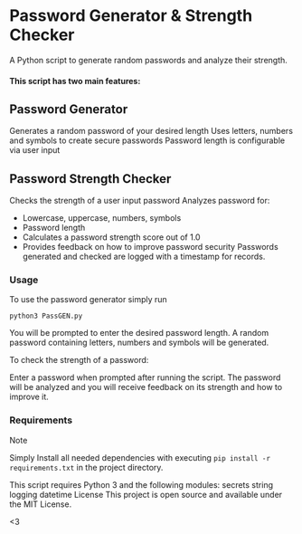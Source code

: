 # Password Generator & Strength Checker
A Python script to generate random passwords and analyze their strength.

#### This script has two main features:

## Password Generator
Generates a random password of your desired length
Uses letters, numbers and symbols to create secure passwords
Password length is configurable via user input

## Password Strength Checker
Checks the strength of a user input password Analyzes password for:
- Lowercase, uppercase, numbers, symbols
- Password length
- Calculates a password strength score out of 1.0
- Provides feedback on how to improve password security
Passwords generated and checked are logged with a timestamp for records.

### Usage
To use the password generator simply run

`python3 PassGEN.py`

You will be prompted to enter the desired password length. A random password containing letters, numbers and symbols will be generated.

To check the strength of a password:

Enter a password when prompted after running the script. The password will be analyzed and you will receive feedback on its strength and how to improve it.

### Requirements
> [!NOTE]
> Simply Install all needed dependencies with executing `pip install -r requirements.txt` in the project directory.

This script requires Python 3 and the following modules:
secrets
string
logging
datetime
License
This project is open source and available under the MIT License.

<3